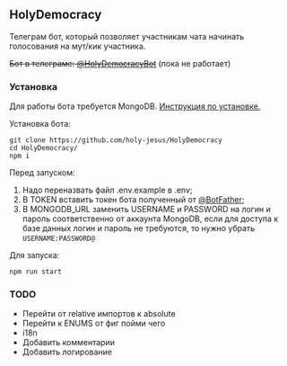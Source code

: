 ## HolyDemocracy

Телеграм бот, который позволяет участникам чата начинать голосования на мут/кик участника. 

~~Бот в телеграме: [@HolyDemocracyBot](https://t.me/HolyDemocracyBot)~~ (пока не работает)

### Установка

Для работы бота требуется MongoDB. [Инструкция по установке.](https://www.mongodb.com/docs/manual/administration/install-community/)

Установка бота:

```
git clone https://github.com/holy-jesus/HolyDemocracy
cd HolyDemocracy/
npm i
```

Перед запуском:
1) Надо переназвать файл .env.example в .env; 
2) В TOKEN вставить токен бота полученный от [@BotFather](https://t.me/BotFather);
3) В MONGODB_URL заменить USERNAME и PASSWORD на логин и пароль соответственно от аккаунта MongoDB, если для доступа к базе данных логин и пароль не требуются, то нужно убрать `USERNAME:PASSWORD@`

Для запуска:

```
npm run start
```

### TODO

- Перейти от relative импортов к absolute
- Перейти к ENUMS от фиг пойми чего
- i18n
- Добавить комментарии
- Добавить логирование
